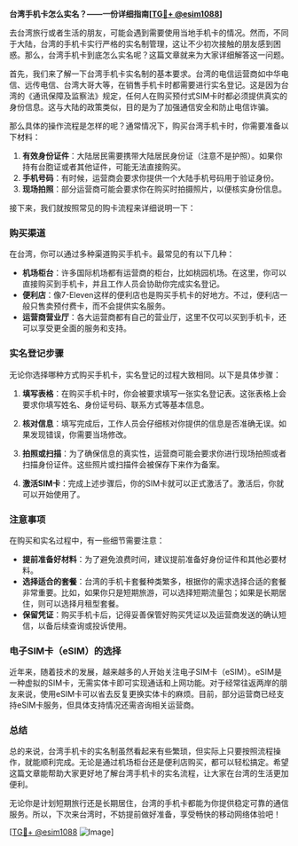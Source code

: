 **台湾手机卡怎么实名？——一份详细指南[[TG💪+ @esim1088](https://t.me/s/esim1088)]**

去台湾旅行或者生活的朋友，可能会遇到需要使用当地手机卡的情况。然而，不同于大陆，台湾的手机卡实行严格的实名制管理，这让不少初次接触的朋友感到困惑。那么，台湾手机卡到底怎么实名呢？这篇文章就来为大家详细解答这一问题。

首先，我们来了解一下台湾手机卡实名制的基本要求。台湾的电信运营商如中华电信、远传电信、台湾大哥大等，在销售手机卡时都需要进行实名登记。这是因为台湾的《通讯保障及监察法》规定，任何人在购买预付式SIM卡时都必须提供真实的身份信息。这与大陆的政策类似，目的是为了加强通信安全和防止电信诈骗。

那么具体的操作流程是怎样的呢？通常情况下，购买台湾手机卡时，你需要准备以下材料：

1. **有效身份证件**：大陆居民需要携带大陆居民身份证（注意不是护照）。如果你持有台胞证或者其他证件，可能无法直接购买。
2. **手机号码**：有时候，运营商会要求你提供一个大陆手机号码用于验证身份。
3. **现场拍照**：部分运营商可能会要求你在购买时拍摄照片，以便核实身份信息。

接下来，我们就按照常见的购卡流程来详细说明一下：

### 购买渠道

在台湾，你可以通过多种渠道购买手机卡。最常见的有以下几种：

- **机场柜台**：许多国际机场都有运营商的柜台，比如桃园机场。在这里，你可以直接购买到手机卡，并且工作人员会协助你完成实名登记。
- **便利店**：像7-Eleven这样的便利店也是购买手机卡的好地方。不过，便利店一般只售卖预付费卡，而不会提供实名服务。
- **运营商营业厅**：各大运营商都有自己的营业厅，这里不仅可以买到手机卡，还可以享受更全面的服务和支持。

### 实名登记步骤

无论你选择哪种方式购买手机卡，实名登记的过程大致相同。以下是具体步骤：

1. **填写表格**：在购买手机卡时，你会被要求填写一张实名登记表。这张表格上会要求你填写姓名、身份证号码、联系方式等基本信息。
   
2. **核对信息**：填写完成后，工作人员会仔细核对你提供的信息是否准确无误。如果发现错误，你需要当场修改。

3. **拍照或扫描**：为了确保信息的真实性，运营商可能会要求你进行现场拍照或者扫描身份证件。这些照片或扫描件会被保存下来作为备案。

4. **激活SIM卡**：完成上述步骤后，你的SIM卡就可以正式激活了。激活后，你就可以开始使用了。

### 注意事项

在购买和实名过程中，有一些细节需要注意：

- **提前准备好材料**：为了避免浪费时间，建议提前准备好身份证件和其他必要材料。
- **选择适合的套餐**：台湾的手机卡套餐种类繁多，根据你的需求选择合适的套餐非常重要。比如，如果你只是短期旅游，可以选择短期流量包；如果是长期居住，则可以选择月租型套餐。
- **保留凭证**：购买手机卡后，记得妥善保管好购买凭证以及运营商发送的确认短信，以备后续查询或投诉使用。

### 电子SIM卡（eSIM）的选择

近年来，随着技术的发展，越来越多的人开始关注电子SIM卡（eSIM）。eSIM是一种虚拟的SIM卡，无需实体卡即可实现通话和上网功能。对于经常往返两岸的朋友来说，使用eSIM卡可以省去反复更换实体卡的麻烦。目前，部分运营商已经支持eSIM卡服务，但具体支持情况还需咨询相关运营商。

### 总结

总的来说，台湾手机卡的实名制虽然看起来有些繁琐，但实际上只要按照流程操作，就能顺利完成。无论是通过机场柜台还是便利店购买，都可以轻松搞定。希望这篇文章能帮助大家更好地了解台湾手机卡的实名流程，让大家在台湾的生活更加便利。

无论你是计划短期旅行还是长期居住，台湾的手机卡都能为你提供稳定可靠的通信服务。所以，下次来台湾时，不妨提前做好准备，享受畅快的移动网络体验吧！

[[TG💪+ @esim1088](https://t.me/s/esim1088) ![Image](https://i.postimg.cc/4NQfJmqS/Snipaste-2025-05-13-00-14-12.png)]